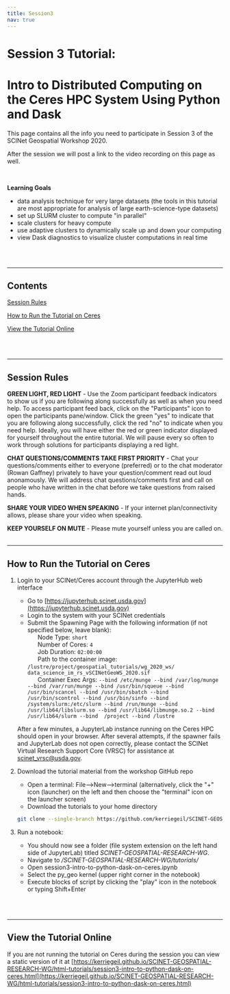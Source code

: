 ```yaml
---
title: Session3
nav: true
--- 
```


# Session 3 Tutorial:

# Intro to Distributed Computing on the Ceres HPC System Using Python and Dask

This page contains all the info you need to participate in Session 3 of the SCINet Geospatial Workshop 2020.

After the session we will post a link to the video recording on this page as well.

<br>

**Learning Goals**

- data analysis technique for very large datasets (the tools in this tutorial are most appropriate for analysis of large earth-science-type datasets)
- set up SLURM cluster to compute "in parallel"
- scale clusters for heavy compute
- use adaptive clusters to dynamically scale up and down your computing
- view Dask diagnostics to visualize cluster computations in real time

<br><br>

---

## Contents

[Session Rules](#session-rules)

[How to Run the Tutorial on Ceres](#how-to-run-the-tutorial-on-ceres)

[View the Tutorial Online](#view-the-tutorial-online)

<br><br>

---

## Session Rules

**GREEN LIGHT, RED LIGHT** - Use the Zoom participant feedback indicators to show us if you are following along successfully as well as when you need help. To access participant feed back, click on the "Participants" icon to open the participants pane/window. Click the green "yes" to indicate that you are following along successfully, click the red "no" to indicate when you need help. Ideally, you will have either the red or green indicator displayed for yourself throughout the entire tutorial. We will pause every so often to work through solutions for participants displaying a red light.

**CHAT QUESTIONS/COMMENTS TAKE FIRST PRIORITY** - Chat your questions/comments either to everyone (preferred) or to the chat moderator (Rowan Gaffney) privately to have your question/comment read out loud anonamously. We will address chat questions/comments first and call on people who have written in the chat before we take questions from raised hands.

**SHARE YOUR VIDEO WHEN SPEAKING** - If your internet plan/connectivity allows, please share your video when speaking.

**KEEP YOURSELF ON MUTE** - Please mute yourself unless you are called on.
<br><br>

---

## How to Run the Tutorial on Ceres

1. Login to your SCINet/Ceres account through the JupyterHub web interface
   * Go to [https://jupyterhub.scinet.usda.gov](https://jupyterhub.scinet.usda.gov)
   * Login to the system with your SCINet credentials
   * Submit the Spawning Page with the following information (if not specified below, leave blank):<br>
   &nbsp;&nbsp;&nbsp;&nbsp;&nbsp;&nbsp;Node Type: ```short```<br>
   &nbsp;&nbsp;&nbsp;&nbsp;&nbsp;&nbsp;Number of Cores: ```4```<br>
   &nbsp;&nbsp;&nbsp;&nbsp;&nbsp;&nbsp;Job Duration: ```02:00:00```<br>
   &nbsp;&nbsp;&nbsp;&nbsp;&nbsp;&nbsp;Path to the container image: ```/lustre/project/geospatial_tutorials/wg_2020_ws/ data_science_im_rs_vSCINetGeoWS_2020.sif```<br>
   &nbsp;&nbsp;&nbsp;&nbsp;&nbsp;&nbsp;Container Exec Args: ```--bind /etc/munge --bind /var/log/munge --bind /var/run/munge --bind /usr/bin/squeue --bind /usr/bin/scancel --bind /usr/bin/sbatch --bind /usr/bin/scontrol --bind /usr/bin/sinfo --bind /system/slurm:/etc/slurm --bind /run/munge --bind /usr/lib64/libslurm.so --bind /usr/lib64/libmunge.so.2 --bind /usr/lib64/slurm --bind  /project --bind /lustre```
   
    After a few minutes, a JupyterLab instance running on the Ceres HPC should open in your browser. After several attempts, if the spawner fails and JupyterLab does not open correctly, please contact the SCINet Virtual Research Support Core (VRSC) for assistance at scinet_vrsc@usda.gov.

2. Download the tutorial material from the workshop GitHub repo
   * Open a terminal: File-->New-->terminal (alternatively, click the "+" icon (launcher) on the left and then choose the "terminal" icon on the launcher screen) 
   * Download the tutorials to your home directory
   ```bash
   git clone --single-branch https://github.com/kerriegeil/SCINET-GEOSPATIAL-RESEARCH-WG.git
   ```
   
3. Run a notebook:
   * You should now see a folder (file system extension on the left hand side of JupyterLab) titled *SCINET-GEOSPATIAL-RESEARCH-WG*.
   * Navigate to */SCINET-GEOSPATIAL-RESEARCH-WG/tutorials/*
   * Open session3-intro-to-python-dask-on-ceres.ipynb
   * Select the py_geo kernel (upper right corner in the notebook)
   * Execute blocks of script by clicking the "play" icon in the notebook or typing Shift+Enter 

<br><br>

---

## View the Tutorial Online

If you are not running the tutorial on Ceres during the session you can view a static version of it at [https://kerriegeil.github.io/SCINET-GEOSPATIAL-RESEARCH-WG/html-tutorials/session3-intro-to-python-dask-on-ceres.html](https://kerriegeil.github.io/SCINET-GEOSPATIAL-RESEARCH-WG/html-tutorials/session3-intro-to-python-dask-on-ceres.html)
